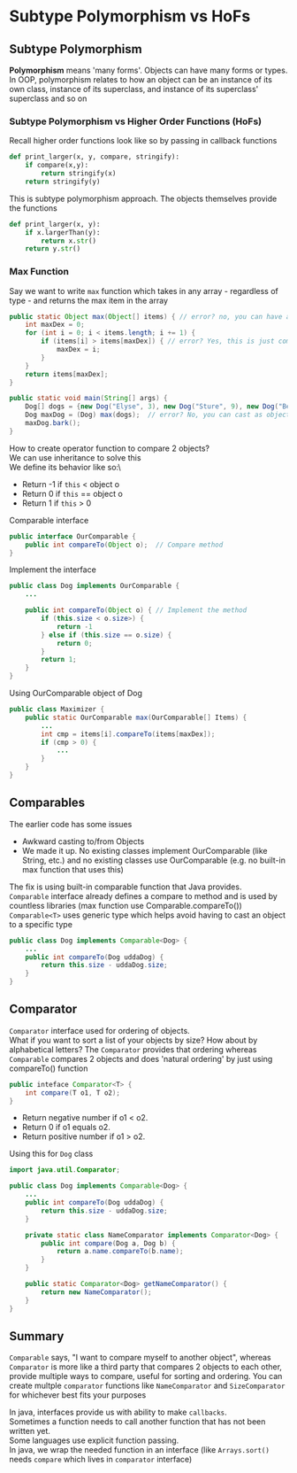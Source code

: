 # Subtype Polymorphism vs HoFs

## Subtype Polymorphism
**Polymorphism** means 'many forms'. Objects can have many forms or types. In OOP, polymorphism relates to how an object can be an instance of its own class, instance of its superclass, and instance of its superclass' superclass and so on

### Subtype Polymorphism vs Higher Order Functions (HoFs)
Recall higher order functions look like so by passing in callback functions
```python
def print_larger(x, y, compare, stringify):
    if compare(x,y):
        return stringify(x)
    return stringify(y)
```
This is subtype polymorphism approach. The objects themselves provide the functions
```python
def print_larger(x, y):
    if x.largerThan(y):
        return x.str()
    return y.str()
```

### Max Function
Say we want to write `max` function which takes in any array - regardless of type - and returns the max item in the array

```java
public static Object max(Object[] items) { // error? no, you can have array of objects
    int maxDex = 0;
    for (int i = 0; i < items.length; i += 1) {
        if (items[i] > items[maxDex]) { // error? Yes, this is just comparing objects, need a method to do that
            maxDex = i;
        }
    }
    return items[maxDex];
}

public static void main(String[] args) {
    Dog[] dogs = {new Dog("Elyse", 3), new Dog("Sture", 9), new Dog("Benjamin", 15)};
    Dog maxDog = (Dog) max(dogs);  // error? No, you can cast as object
    maxDog.bark();
}

```

How to create operator function to compare 2 objects?\
We can use inheritance to solve this\
We define its behavior like so:\
- Return -1 if `this` < object o
- Return 0 if `this` == object o
- Return 1 if `this` > 0

Comparable interface
```java
public interface OurComparable {
    public int compareTo(Object o);  // Compare method
}
```

Implement the interface
```java
public class Dog implements OurComparable {
    ...

    public int compareTo(Object o) { // Implement the method
        if (this.size < o.size>) {
            return -1
        } else if (this.size == o.size) {
            return 0;
        }
        return 1;
    }
}
```
Using OurComparable object of Dog
```java
public class Maximizer {
    public static OurComparable max(OurComparable[] Items) {
        ...
        int cmp = items[i].compareTo(items[maxDex]);
        if (cmp > 0) {
            ...
        }
    }
}
```


## Comparables
The earlier code has some issues
- Awkward casting to/from Objects
- We made it up. No existing classes implement OurComparable (like String, etc.) and no existing classes use OurComparable (e.g. no built-in max function that uses this)

The fix is using built-in comparable function that Java provides.\
`Comparable` interface already defines a compare to method and is used by countless libraries (max function use Comparable.compareTo())\
`Comparable<T>` uses generic type which helps avoid having to cast an object to a specific type
```java
public class Dog implements Comparable<Dog> {
    ...
    public int compareTo(Dog uddaDog) {
        return this.size - uddaDog.size;
    }
}

```

## Comparator
`Comparator` interface used for ordering of objects.\
What if you want to sort a list of your objects by size? How about by alphabetical letters? The `Comparator` provides that ordering whereas `Comparable` compares 2 objects and does 'natural ordering' by just using compareTo() function
```java
public inteface Comparator<T> {
    int compare(T o1, T o2);
}
```
- Return negative number if o1 < o2.
- Return 0 if o1 equals o2.
- Return positive number if o1 > o2.

Using this for `Dog` class
```java
import java.util.Comparator;

public class Dog implements Comparable<Dog> {
    ...
    public int compareTo(Dog uddaDog) {
        return this.size - uddaDog.size;
    }

    private static class NameComparator implements Comparator<Dog> {
        public int compare(Dog a, Dog b) {
            return a.name.compareTo(b.name);
        }
    }

    public static Comparator<Dog> getNameComparator() {
        return new NameComparator();
    }
}

```

## Summary
`Comparable` says, "I want to compare myself to another object", whereas `Comparator` is more like a third party that compares 2 objects to each other, provide multiple ways to compare, useful for sorting and ordering. You can create multple `comparator` functions like `NameComparator` and `SizeComparator` for whichever best fits your purposes

In java, interfaces provide us with ability to make `callbacks`.\
Sometimes a function needs to call another function that has not been written yet. \
Some languages use explicit function passing.\
In java, we wrap the needed function in an interface (like `Arrays.sort()` needs `compare` which lives in `comparator` interface)